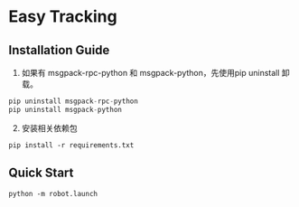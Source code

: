 # Easy Tracking
## Installation Guide
1. 如果有 msgpack-rpc-python 和 msgpack-python，先使用pip uninstall 卸载。 
```python
pip uninstall msgpack-rpc-python
pip uninstall msgpack-python
```
2. 安装相关依赖包
```commandline
pip install -r requirements.txt
```
## Quick Start
```commandline
python -m robot.launch
```